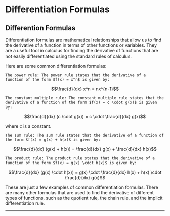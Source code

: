 # Differentiation Formulas

## Differention Formulas

Differentiation formulas are mathematical relationships that allow us to find the derivative of a function in terms of other functions or variables. They are a useful tool in calculus for finding the derivative of functions that are not easily differentiated using the standard rules of calculus.

Here are some common differentiation formulas:

    The power rule: The power rule states that the derivative of a function of the form $f(x) = x^n$ is given by:

$$\frac{d}{dx} x^n = nx^{n-1}$$

    The constant multiple rule: The constant multiple rule states that the derivative of a function of the form $f(x) = c \cdot g(x)$ is given by:

$$\frac{d}{dx} (c \cdot g(x)) = c \cdot \frac{d}{dx} g(x)$$

where $c$ is a constant.

    The sum rule: The sum rule states that the derivative of a function of the form $f(x) = g(x) + h(x)$ is given by:

$$\frac{d}{dx} (g(x) + h(x)) = \frac{d}{dx} g(x) + \frac{d}{dx} h(x)$$

    The product rule: The product rule states that the derivative of a function of the form $f(x) = g(x) \cdot h(x)$ is given by:

$$\frac{d}{dx} (g(x) \cdot h(x)) = g(x) \cdot \frac{d}{dx} h(x) + h(x) \cdot \frac{d}{dx} g(x)$$

These are just a few examples of common differentiation formulas. There are many other formulas that are used to find the derivative of different types of functions, such as the quotient rule, the chain rule, and the implicit differentiation rule.

---
